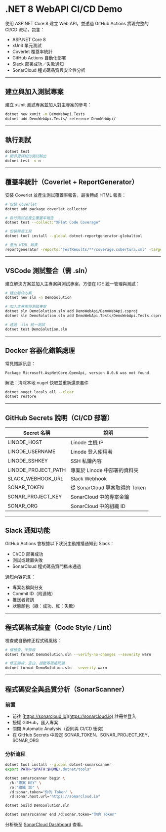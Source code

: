 # .NET 8 WebAPI CI/CD Demo

使用 ASP.NET Core 8 建立 Web API，並透過 GitHub Actions 實現完整的 CI/CD 流程，包含：

* ASP.NET Core 8
* xUnit 單元測試
* Coverlet 覆蓋率統計
* GitHub Actions 自動化部署
* Slack 部署成功／失敗通知
* SonarCloud 程式碼品質與安全性分析

---

## 建立與加入測試專案

建立 xUnit 測試專案並加入對主專案的參考：

```bash
dotnet new xunit -n DemoWebApi.Tests
dotnet add DemoWebApi.Tests/ reference DemoWebApi/
```

---

## 執行測試


```bash
dotnet test
# 顯示更詳細的測試輸出
dotnet test -v n
```

---

## 覆蓋率統計（Coverlet + ReportGenerator）

安裝 Coverlet 並產生測試覆蓋率報告，最後轉成 HTML 報表：

```bash
# 安裝 Coverlet
dotnet add package coverlet.collector

# 執行測試並產生覆蓋率報告
dotnet test --collect:"XPlat Code Coverage"

# 安裝報表工具
dotnet tool install --global dotnet-reportgenerator-globaltool

# 產出 HTML 報表
reportgenerator -reports:"TestResults/**/coverage.cobertura.xml" -targetdir:"coverage-report" -reporttypes:Html
```

---

## VSCode 測試整合（需 .sln）

建立解決方案並加入主專案與測試專案，方便在 IDE 統一管理與測試：

```bash
# 建立解決方案
dotnet new sln -n DemoSolution

# 加入主專案與測試專案
dotnet sln DemoSolution.sln add DemoWebApi/DemoWebApi.csproj
dotnet sln DemoSolution.sln add DemoWebApi.Tests/DemoWebApi.Tests.csproj

# 透過 .sln 統一測試
dotnet test DemoSolution.sln
```

---

## Docker 容器化錯誤處理

常見錯誤訊息：

```
Package Microsoft.AspNetCore.OpenApi, version 8.0.6 was not found.
```

解法：清除本地 nuget 快取並重新還原套件

```bash
dotnet nuget locals all --clear
dotnet restore
```

---

## GitHub Secrets 說明（CI/CD 部署）

| Secret 名稱| 說明|
| --------------------- | ------------------------------------------------- |
| LINODE\_HOST          | Linode 主機 IP|
| LINODE\_USERNAME      | Linode 登入使用者|
| LINODE\_SSHKEY        | SSH 私鑰內容|
| LINODE\_PROJECT\_PATH | 專案於 Linode 中部署的資料夾|
| SLACK\_WEBHOOK\_URL   | Slack Webhook|
| SONAR\_TOKEN          | 從 SonarCloud 專案取得的 Token|
| SONAR\_PROJECT\_KEY   | SonarCloud 中的專案金鑰|
| SONAR\_ORG            | SonarCloud 中的組織 ID|

---

## Slack 通知功能

GitHub Actions 會根據以下狀況主動推播通知到 Slack：

* CI/CD 部署成功
* 測試或建置失敗
* SonarCloud 程式碼品質門檻未通過

通知內容包含：

* 專案名稱與分支
* Commit ID（附連結）
* 推送者資訊
* 狀態顏色（綠：成功、紅：失敗）

---

## 程式碼格式檢查（Code Style / Lint）

檢查或自動修正程式碼風格：

```bash
# 僅檢查，不修改
dotnet format DemoSolution.sln --verify-no-changes --severity warn

# 修正縮排、空白、括號等風格問題
dotnet format DemoSolution.sln --severity warn
```

---

## 程式碼安全與品質分析（SonarScanner）

### 前置

* 前往 [https://sonarcloud.io](https://sonarcloud.io) 註冊並登入
* 授權 GitHub，匯入專案
* 關閉 Automatic Analysis（否則與 CI/CD 衝突）
* 在 GitHub Secrets 中設定 SONAR_TOKEN、SONAR_PROJECT_KEY、SONAR_ORG

### 分析流程

```bash
dotnet tool install --global dotnet-sonarscanner
export PATH="$PATH:$HOME/.dotnet/tools"

dotnet sonarscanner begin \
  /k:"專案 KEY" \
  /o:"組織 ID" \
  /d:sonar.token="你的 Token" \
  /d:sonar.host.url="https://sonarcloud.io"

dotnet build DemoSolution.sln

dotnet sonarscanner end /d:sonar.token="你的 Token"
```

分析後至 [SonarCloud Dashboard](https://sonarcloud.io/dashboard) 查看。


